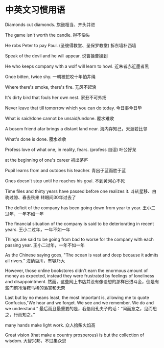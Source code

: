 # 中英文习惯用语

Diamonds cut diamonds.
旗鼓相当、齐头并进

The game isn't worth the candle.
得不偿失

He robs Peter to pay Paul. (圣彼得教堂、圣保罗教堂)
拆东墙补西墙

Speak of the devil and he will appear.
说曹操曹操到

He who keeps company with a wolf will learn to howl.
近朱者赤近墨者黑

Once bitten, twice shy.
一朝被蛇咬十年怕井绳

Where there's smoke, there's fire.
无风不起浪

It's dirty bird that fouls her own nest.
家丑不可外扬

Never leave that till tomorrow which you can do today.
今日事今日毕

What is said/done cannot be unsaid/undone.
覆水难收

A bosom friend afar brings a distant land near.
海内存知己，天涯若比邻

What's done is done.
覆水难收

Profess love of what one, in reality, fears. (profess 自诩)
叶公好龙

at the beginning of one's career
初出茅庐

Pupil learns from and outdoes his teacher.
青出于蓝而胜于蓝

Ones doesn't stop until he reaches his goal.
不到黄河心不死

Time files and thirty years have passed before one realizes it.
斗转星移、白驹过隙、春去秋来 转眼间30年过去了

The deficit of the company has been going down from year to year.
王小二过年，一年不如一年

The financial situation of the company is said to be deteriorating in recent years.
王小二过年，一年不如一年

Things are said to be going from bad to worse for the company with each passing year.
王小二过年，一年不如一年

As the Chinese saying goes, "The ocean is vast and deep because it admits all rivers." 
海纳百川，有容乃大

However, those online bookstores didn't earn the enormous amount of money as expected, instead they were frustrated by feelings of loneliness and disappointment.
然而，这些网上书店并没有像设想的那样日进斗金，倒是有些门前冷落鞍马稀的落寞和无奈

Last but by no means least, the most important is, allowing me to quote Confucius,"We hear and we forget. We see and we remember. We do and we understand."
最后而且最重要的是，我借用孔夫子的话：“闻而忘之，见而思之，行而知之。”

many hands make light work.
众人拾柴火焰高

Great vision (that make a country prosperous) is but the collection of wisdom. 
大智兴邦，不过集众思

